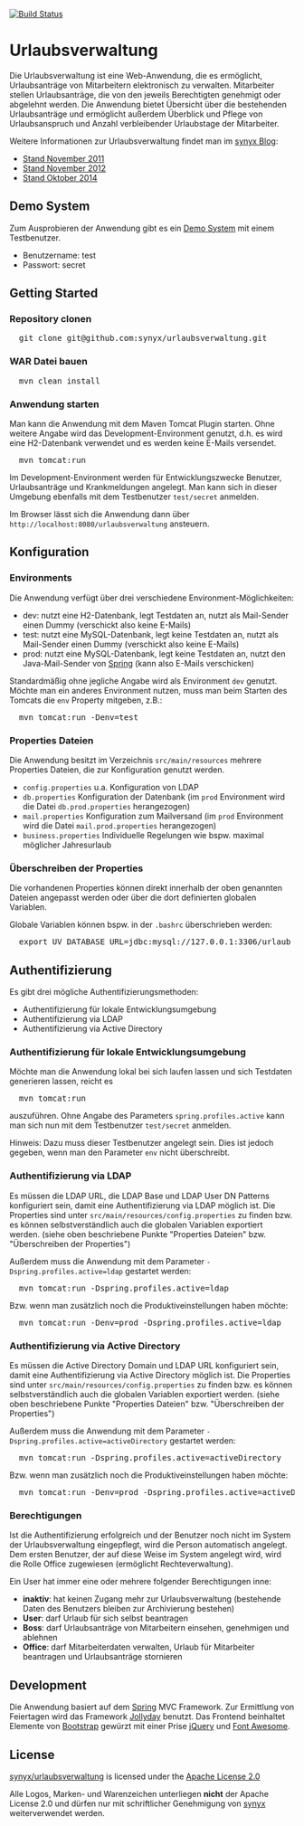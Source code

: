 [![Build Status](https://travis-ci.org/synyx/urlaubsverwaltung.png)](https://travis-ci.org/synyx/urlaubsverwaltung)

# Urlaubsverwaltung

Die Urlaubsverwaltung ist eine Web-Anwendung, die es ermöglicht, Urlaubsanträge von Mitarbeitern elektronisch zu verwalten. Mitarbeiter stellen Urlaubsanträge, die von den jeweils Berechtigten genehmigt oder abgelehnt werden. Die Anwendung bietet Übersicht über die bestehenden Urlaubsanträge und ermöglicht außerdem Überblick und Pflege von Urlaubsanspruch und Anzahl verbleibender Urlaubstage der Mitarbeiter.

Weitere Informationen zur Urlaubsverwaltung findet man im [synyx Blog](http://blog.synyx.de):
* [Stand November 2011](http://blog.synyx.de/2011/11/elektronische-urlaubsverwaltung-made-by-youngsters/)
* [Stand November 2012](http://blog.synyx.de/2012/11/urlaubsverwaltung-was-hat-sich-getan/)
* [Stand Oktober 2014](http://blog.synyx.de/2014/10/urlaubsverwaltung-goes-mobile/)

## Demo System

Zum Ausprobieren der Anwendung gibt es ein [Demo System](http://urlaubsverwaltung-demo.synyx.de) mit einem Testbenutzer.
* Benutzername: test
* Passwort: secret

## Getting Started

### Repository clonen

<pre>  git clone git@github.com:synyx/urlaubsverwaltung.git</pre>

### WAR Datei bauen

<pre>  mvn clean install</pre>

### Anwendung starten

Man kann die Anwendung mit dem Maven Tomcat Plugin starten. Ohne weitere Angabe wird das Development-Environment genutzt, d.h. es wird eine H2-Datenbank verwendet und es werden keine E-Mails versendet.

<pre>  mvn tomcat:run</pre>

Im Development-Environment werden für Entwicklungszwecke Benutzer, Urlaubsanträge und Krankmeldungen angelegt.
Man kann sich in dieser Umgebung ebenfalls mit dem Testbenutzer `test/secret` anmelden.

Im Browser lässt sich die Anwendung dann über `http://localhost:8080/urlaubsverwaltung` ansteuern.

## Konfiguration

### Environments

Die Anwendung verfügt über drei verschiedene Environment-Möglichkeiten:

* dev: nutzt eine H2-Datenbank, legt Testdaten an, nutzt als Mail-Sender einen Dummy (verschickt also keine E-Mails)
* test: nutzt eine MySQL-Datenbank, legt keine Testdaten an, nutzt als Mail-Sender einen Dummy (verschickt also keine E-Mails)
* prod: nutzt eine MySQL-Datenbank, legt keine Testdaten an, nutzt den Java-Mail-Sender von [Spring](http://www.springsource.org/) (kann also E-Mails verschicken)

Standardmäßig ohne jegliche Angabe wird als Environment `dev` genutzt.
Möchte man ein anderes Environment nutzen, muss man beim Starten des Tomcats die `env` Property mitgeben, z.B.:

<pre>  mvn tomcat:run -Denv=test</pre>

### Properties Dateien

Die Anwendung besitzt im Verzeichnis `src/main/resources` mehrere Properties Dateien, die zur Konfiguration genutzt werden.

* `config.properties` u.a. Konfiguration von LDAP
* `db.properties` Konfiguration der Datenbank (im `prod` Environment wird die Datei `db.prod.properties` herangezogen)
* `mail.properties` Konfiguration zum Mailversand (im `prod` Environment wird die Datei `mail.prod.properties` herangezogen)
* `business.properties` Individuelle Regelungen wie bspw. maximal möglicher Jahresurlaub

### Überschreiben der Properties

Die vorhandenen Properties können direkt innerhalb der oben genannten Dateien angepasst werden oder über die dort definierten globalen Variablen.

Globale Variablen können bspw. in der `.bashrc` überschrieben werden:

<pre>  export UV_DATABASE_URL=jdbc:mysql://127.0.0.1:3306/urlaub</pre>


## Authentifizierung

Es gibt drei mögliche Authentifizierungsmethoden:
* Authentifizierung für lokale Entwicklungsumgebung
* Authentifizierung via LDAP
* Authentifizierung via Active Directory

### Authentifizierung für lokale Entwicklungsumgebung

Möchte man die Anwendung lokal bei sich laufen lassen und sich Testdaten generieren lassen, reicht es
<pre>  mvn tomcat:run</pre>
auszuführen.
Ohne Angabe des Parameters `spring.profiles.active` kann man sich nun mit dem Testbenutzer `test/secret` anmelden.

Hinweis: Dazu muss dieser Testbenutzer angelegt sein. Dies ist jedoch gegeben, wenn man den Parameter `env` nicht überschreibt.

### Authentifizierung via LDAP

Es müssen die LDAP URL, die LDAP Base und LDAP User DN Patterns konfiguriert sein, damit eine Authentifizierung via LDAP möglich ist.
Die Properties sind unter `src/main/resources/config.properties` zu finden bzw. es können selbstverständlich auch die globalen Variablen exportiert werden.
(siehe oben beschriebene Punkte "Properties Dateien" bzw. "Überschreiben der Properties")

Außerdem muss die Anwendung mit dem Parameter `-Dspring.profiles.active=ldap` gestartet werden:
<pre>  mvn tomcat:run -Dspring.profiles.active=ldap</pre>

Bzw. wenn man zusätzlich noch die Produktiveinstellungen haben möchte:
<pre>  mvn tomcat:run -Denv=prod -Dspring.profiles.active=ldap</pre>

### Authentifizierung via Active Directory

Es müssen die Active Directory Domain und LDAP URL konfiguriert sein, damit eine Authentifizierung via Active Directory möglich ist.
Die Properties sind unter `src/main/resources/config.properties` zu finden bzw. es können selbstverständlich auch die globalen Variablen exportiert werden.
(siehe oben beschriebene Punkte "Properties Dateien" bzw. "Überschreiben der Properties")

Außerdem muss die Anwendung mit dem Parameter `-Dspring.profiles.active=activeDirectory` gestartet werden:
<pre>  mvn tomcat:run -Dspring.profiles.active=activeDirectory</pre>

Bzw. wenn man zusätzlich noch die Produktiveinstellungen haben möchte:
<pre>  mvn tomcat:run -Denv=prod -Dspring.profiles.active=activeDirectory</pre>

### Berechtigungen

Ist die Authentifizierung erfolgreich und der Benutzer noch nicht im System der Urlaubsverwaltung eingepflegt, wird die Person automatisch angelegt. Dem ersten Benutzer, der auf diese Weise im System angelegt wird, wird die Rolle Office zugewiesen (ermöglicht Rechteverwaltung).

Ein User hat immer eine oder mehrere folgender Berechtigungen inne:
* **inaktiv**: hat keinen Zugang mehr zur Urlaubsverwaltung (bestehende Daten des Benutzers bleiben zur Archivierung bestehen)
* **User**: darf Urlaub für sich selbst beantragen
* **Boss**:	darf Urlaubsanträge von Mitarbeitern einsehen, genehmigen und ablehnen
* **Office**: darf Mitarbeiterdaten verwalten, Urlaub für Mitarbeiter beantragen und Urlaubsanträge stornieren

## Development

Die Anwendung basiert auf dem [Spring](http://www.springsource.org/) MVC Framework. Zur Ermittlung von Feiertagen wird das Framework [Jollyday](http://jollyday.sourceforge.net/) benutzt. Das Frontend beinhaltet Elemente von [Bootstrap](http://getbootstrap.com/) gewürzt mit einer Prise [jQuery](http://jquery.com/) und [Font Awesome](http://fontawesome.io/).

## License

[synyx/urlaubsverwaltung](http://github.com/synyx/urlaubsverwaltung) is licensed under the
[Apache License 2.0](http://www.apache.org/licenses/LICENSE-2.0)

Alle Logos, Marken- und Warenzeichen unterliegen **nicht** der Apache License 2.0 und dürfen nur mit schriftlicher Genehmigung von [synyx](http://www.synyx.de/) weiterverwendet werden.
